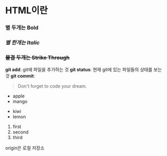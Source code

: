 # HTML이란

### **별 두개는 Bold**
### *별 한개는 Italic*
### ~~물결 두개는 Strike Through~~

**git add**: git에 파일을 추가하는 것
**git status**: 현재 git에 있는 파일들의 상태를 보는 것
**git commit**: 

<!-- Quote -->
> Don't forget to code your dream.

<!-- Bullet List -->
* apple
* mango

- kiwi
- lemon

<!-- Numbered List -->
1. first
2. second
3. third


origin은 로컬 저장소